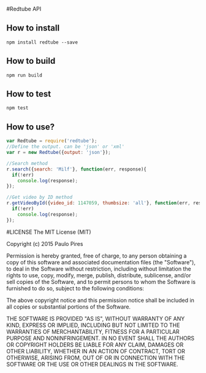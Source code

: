 #Redtube API

## How to install
```npm install redtube --save```

## How to build

```npm run build```

## How to test
```npm test```

## How to use?
```javascript
var Redtube = require('redtube');
//Define the output. can be 'json' or 'xml'
var r = new Redtube({output: 'json'});

//Search method
r.search({search: 'Milf'}, function(err, response){
  if(!err)
    console.log(response);
});

//Get video by ID method
r.getVideoById({video_id: 1147059, thumbsize: 'all'}, function(err, response){
  if(!err)
    console.log(response);
});
```

#LICENSE
The MIT License (MIT)

Copyright (c) 2015 Paulo Pires

Permission is hereby granted, free of charge, to any person obtaining a copy
of this software and associated documentation files (the "Software"), to deal
in the Software without restriction, including without limitation the rights
to use, copy, modify, merge, publish, distribute, sublicense, and/or sell
copies of the Software, and to permit persons to whom the Software is
furnished to do so, subject to the following conditions:

The above copyright notice and this permission notice shall be included in
all copies or substantial portions of the Software.

THE SOFTWARE IS PROVIDED "AS IS", WITHOUT WARRANTY OF ANY KIND, EXPRESS OR
IMPLIED, INCLUDING BUT NOT LIMITED TO THE WARRANTIES OF MERCHANTABILITY,
FITNESS FOR A PARTICULAR PURPOSE AND NONINFRINGEMENT. IN NO EVENT SHALL THE
AUTHORS OR COPYRIGHT HOLDERS BE LIABLE FOR ANY CLAIM, DAMAGES OR OTHER
LIABILITY, WHETHER IN AN ACTION OF CONTRACT, TORT OR OTHERWISE, ARISING FROM,
OUT OF OR IN CONNECTION WITH THE SOFTWARE OR THE USE OR OTHER DEALINGS IN
THE SOFTWARE.